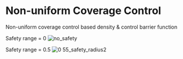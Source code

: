 # Non-uniform Coverage Control
Non-uniform coverage control based density & control barrier function

Safety range = 0
![no_safety](https://user-images.githubusercontent.com/76491592/169689964-894e88cd-1085-41d9-8b06-477cbe134462.gif)

Safety range = 0.5
![0 55_safety_radius2](https://user-images.githubusercontent.com/76491592/169689969-ce6e7ffe-fcf6-4d73-afd3-7d944b2ee28d.gif)
